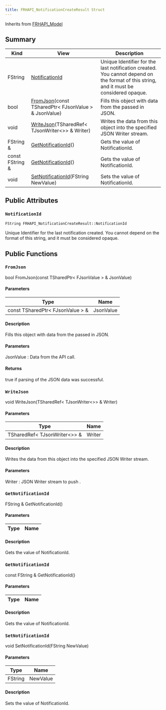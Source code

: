 ```yaml
---
title: FRHAPI_NotificationCreateResult Struct
---
```

Inherits from [FRHAPI_Model](/unreal-plugins/all/structfrhapi__model/#structFRHAPI__Model)



## Summary
| Kind | View | Description |
|------|------|-------------|
|FString|[NotificationId](/unreal-plugins/all/structfrhapi__notificationcreateresult/#structFRHAPI__NotificationCreateResult_1a2470f8689b67650ca67a241f190d2cf5)|Unique Identifier for the last notification created. You cannot depend on the format of this string, and it must be considered opaque.|
|bool|[FromJson](/unreal-plugins/all/structfrhapi__notificationcreateresult/#structFRHAPI__NotificationCreateResult_1a5a8457b6b75cd0bbf39e89b789a50fa9)(const TSharedPtr< FJsonValue > & JsonValue)|Fills this object with data from the passed in JSON.|
|void|[WriteJson](/unreal-plugins/all/structfrhapi__notificationcreateresult/#structFRHAPI__NotificationCreateResult_1a5c75358a5507ce1ca7d2640273faf0a3)(TSharedRef< TJsonWriter<>> & Writer)|Writes the data from this object into the specified JSON Writer stream.|
|FString &|[GetNotificationId](/unreal-plugins/all/structfrhapi__notificationcreateresult/#structFRHAPI__NotificationCreateResult_1a185596c9052bde6a9bb6a89aa9562073)()|Gets the value of NotificationId.|
|const FString &|[GetNotificationId](/unreal-plugins/all/structfrhapi__notificationcreateresult/#structFRHAPI__NotificationCreateResult_1a0db393cd84c4b3a8858fcefc6eb6c04c)()|Gets the value of NotificationId.|
|void|[SetNotificationId](/unreal-plugins/all/structfrhapi__notificationcreateresult/#structFRHAPI__NotificationCreateResult_1af3fd2cd980ce7c6400b136f878f15f67)(FString NewValue)|Sets the value of NotificationId.|
## Public Attributes



### `NotificationId` <a id="structFRHAPI__NotificationCreateResult_1a2470f8689b67650ca67a241f190d2cf5"></a>

`FString FRHAPI_NotificationCreateResult::NotificationId`

Unique Identifier for the last notification created. You cannot depend on the format of this string, and it must be considered opaque.





## Public Functions



### `FromJson` <a id="structFRHAPI__NotificationCreateResult_1a5a8457b6b75cd0bbf39e89b789a50fa9"></a>

bool FromJson(const TSharedPtr< FJsonValue > & JsonValue)

#### Parameters

| Type | Name |
|------|------|
|const TSharedPtr< FJsonValue > &|JsonValue|

#### Description

Fills this object with data from the passed in JSON.


#### Parameters

JsonValue
: Data from the API call.

#### Returns
true if parsing of the JSON data was successful. 



### `WriteJson` <a id="structFRHAPI__NotificationCreateResult_1a5c75358a5507ce1ca7d2640273faf0a3"></a>

void WriteJson(TSharedRef< TJsonWriter<>> & Writer)

#### Parameters

| Type | Name |
|------|------|
|TSharedRef< TJsonWriter<>> &|Writer|

#### Description

Writes the data from this object into the specified JSON Writer stream.


#### Parameters

Writer
: JSON Writer stream to push . 



### `GetNotificationId` <a id="structFRHAPI__NotificationCreateResult_1a185596c9052bde6a9bb6a89aa9562073"></a>

FString & GetNotificationId()

#### Parameters

| Type | Name |
|------|------|

#### Description

Gets the value of NotificationId.




### `GetNotificationId` <a id="structFRHAPI__NotificationCreateResult_1a0db393cd84c4b3a8858fcefc6eb6c04c"></a>

const FString & GetNotificationId()

#### Parameters

| Type | Name |
|------|------|

#### Description

Gets the value of NotificationId.




### `SetNotificationId` <a id="structFRHAPI__NotificationCreateResult_1af3fd2cd980ce7c6400b136f878f15f67"></a>

void SetNotificationId(FString NewValue)

#### Parameters

| Type | Name |
|------|------|
|FString|NewValue|

#### Description

Sets the value of NotificationId.





